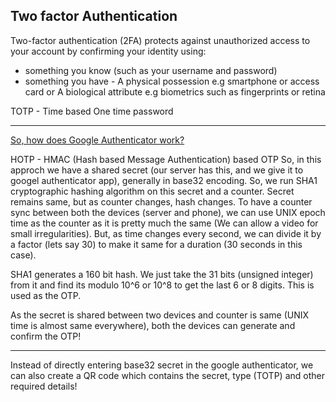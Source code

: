 ## Two factor Authentication

Two-factor authentication (2FA) protects against unauthorized access to your account by confirming your identity using:

- something you know (such as your username and password)
- something you have - A physical possession e.g smartphone or access card or A biological attribute e.g biometrics such as fingerprints or retina

TOTP - Time based One time password

<hr/>

[So, how does Google Authenticator work?](https://www.youtube.com/watch?v=XYVrnZK5MAU)

HOTP - HMAC (Hash based Message Authentication) based OTP
So, in this approch we have a shared secret (our server has this, and we give it to googel authenticator app), generally in base32 encoding. So, we run SHA1 cryptographic hashing algorithm on this secret and a counter. Secret remains same, but as counter changes, hash changes.
To have a counter sync between both the devices (server and phone), we can use UNIX epoch time as the counter as it is pretty much the same (We can allow a video for small irregularities). But, as time changes every second, we can divide it by a factor (lets say 30) to make it same for a duration (30 seconds in this case).

SHA1 generates a 160 bit hash. We just take the 31 bits (unsigned integer) from it and find its modulo 10^6 or 10^8 to get the last 6 or 8 digits. This is used as the OTP.

As the secret is shared between two devices and counter is same (UNIX time is almost same everywhere), both the devices can generate and confirm the OTP!

<hr/>

Instead of directly entering base32 secret in the google authenticator, we can also create a QR code which contains the secret, type (TOTP) and other required details!
